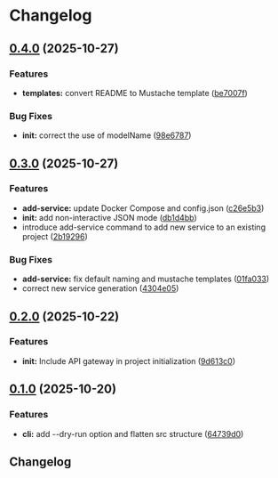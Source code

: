 # Changelog

## [0.4.0](https://github.com/AssilemSDN/moleculer-gen/compare/v0.3.0...v0.4.0) (2025-10-27)


### Features

* **templates:** convert README to Mustache template ([be7007f](https://github.com/AssilemSDN/moleculer-gen/commit/be7007f1850dd9e9a1be0edab191d994627d0125))


### Bug Fixes

* **init:** correct the use of modelName ([98e6787](https://github.com/AssilemSDN/moleculer-gen/commit/98e6787f382fc6fb9808c3127d81fc6840025c21))

## [0.3.0](https://github.com/AssilemSDN/moleculer-gen/compare/v0.2.0...v0.3.0) (2025-10-27)


### Features

* **add-service:** update Docker Compose and config.json ([c26e5b3](https://github.com/AssilemSDN/moleculer-gen/commit/c26e5b30afa07b7060f57ea47bb56da469355e75))
* **init:** add non-interactive JSON mode ([db1d4bb](https://github.com/AssilemSDN/moleculer-gen/commit/db1d4bb7dd5509dbfa7716e45f1e03523b77c394))
* introduce add-service command to add new service to an existing project ([2b19296](https://github.com/AssilemSDN/moleculer-gen/commit/2b192960dbf2683c98d3767d165d39a101f37aea))


### Bug Fixes

* **add-service:** fix default naming and mustache templates ([01fa033](https://github.com/AssilemSDN/moleculer-gen/commit/01fa0338e539f894633b778c727b032666784538))
* correct new service generation ([4304e05](https://github.com/AssilemSDN/moleculer-gen/commit/4304e0552fe50d6c56d6eca7298b7dc04d79e8a0))

## [0.2.0](https://github.com/AssilemSDN/moleculer-gen/compare/v0.1.0...v0.2.0) (2025-10-22)


### Features

* **init:** Include API gateway in project initialization ([9d613c0](https://github.com/AssilemSDN/moleculer-gen/commit/9d613c0b8343ab318a286b8cd6664a1a27797061))

## [0.1.0](https://github.com/AssilemSDN/moleculer-gen/compare/v0.0.1...v0.1.0) (2025-10-20)


### Features

* **cli:** add --dry-run option and flatten src structure ([64739d0](https://github.com/AssilemSDN/moleculer-gen/commit/64739d0538d7557dbc62bd3d97f48f5fd0e9350b))

## Changelog
